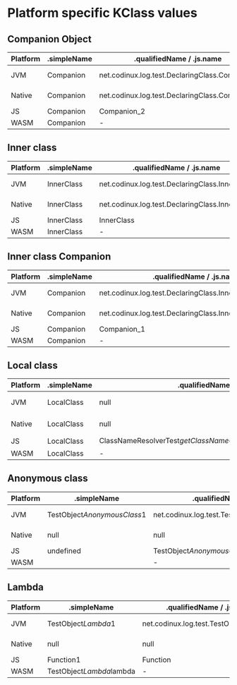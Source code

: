 # Platform specific KClass values


## Companion Object

| Platform | .simpleName | .qualifiedName / .js.name                     | .toString()                                         |
|----------|-------------|-----------------------------------------------|-----------------------------------------------------|
| JVM      | Companion   | net.codinux.log.test.DeclaringClass.Companion | class net.codinux.log.test.DeclaringClass$Companion |
| Native   | Companion   | net.codinux.log.test.DeclaringClass.Companion | class net.codinux.log.test.DeclaringClass.Companion |
| JS       | Companion   | Companion_2                                   | class Companion                                     |
| WASM     | Companion   | -                                             | class Companion                                     |


## Inner class

| Platform | .simpleName | .qualifiedName / .js.name                      | .toString()                                          |
|----------|-------------|------------------------------------------------|------------------------------------------------------|
| JVM      | InnerClass  | net.codinux.log.test.DeclaringClass.InnerClass | class net.codinux.log.test.DeclaringClass$InnerClass |
| Native   | InnerClass  | net.codinux.log.test.DeclaringClass.InnerClass | class net.codinux.log.test.DeclaringClass.InnerClass |
| JS       | InnerClass  | InnerClass                                     | class InnerClass                                     |
| WASM     | InnerClass  | -                                              | class InnerClass                                     |


## Inner class Companion

| Platform | .simpleName | .qualifiedName / .js.name                                | .toString()                                                    |
|----------|-------------|----------------------------------------------------------|----------------------------------------------------------------|
| JVM      | Companion   | net.codinux.log.test.DeclaringClass.InnerClass.Companion | class net.codinux.log.test.DeclaringClass$InnerClass$Companion |
| Native   | Companion   | net.codinux.log.test.DeclaringClass.InnerClass.Companion | class net.codinux.log.test.DeclaringClass.InnerClass.Companion |
| JS       | Companion   | Companion_1                                              | class Companion                                                |
| WASM     | Companion   | -                                                        | class Companion                                                |


## Local class

| Platform | .simpleName | .qualifiedName / .js.name                                          | .toString()      |
|----------|-------------|--------------------------------------------------------------------|------------------|
| JVM      | LocalClass  | null                                                               | class net.codinux.log.classname.ClassNameResolverTest$getClassNameComponents_LocalClass$LocalClass                 |
| Native   | LocalClass  | null                                                               | class net.codinux.log.classname.ClassNameResolverTest$getClassNameComponents_LocalClass$LocalClass                 |
| JS       | LocalClass  | ClassNameResolverTest$getClassNameComponents_LocalClass$LocalClass | class LocalClass |
| WASM     | LocalClass  | -                                                                  | class LocalClass |


## Anonymous class

| Platform | .simpleName                 | .qualifiedName / .js.name                        | .toString()                                            |
|----------|-----------------------------|--------------------------------------------------|--------------------------------------------------------|
| JVM      | TestObject$AnonymousClass$1 | net.codinux.log.test.TestObject$AnonymousClass$1 | class net.codinux.log.test.TestObject$AnonymousClass$1 |
| Native   | null                        | null                                             | class net.codinux.log.test.TestObject$AnonymousClass$1 |
| JS       | undefined                   | TestObject$AnonymousClass$1                      | class undefined                                        |
| WASM     | <no name provided>          | -                                                | class <no name provided>                               |


## Lambda

| Platform | .simpleName              | .qualifiedName / .js.name                | .toString()                                    |
|----------|--------------------------|------------------------------------------|------------------------------------------------|
| JVM      | TestObject$Lambda$1      | net.codinux.log.test.TestObject$Lambda$1 | class net.codinux.log.test.TestObject$Lambda$1 |
| Native   | null                     | null                                     | class net.codinux.log.test.TestObject$Lambda$1 |
| JS       | Function1                | Function                                 | class Function1                                |
| WASM     | TestObject$Lambda$lambda | -                                        | class TestObject$Lambda$lambda                 |
